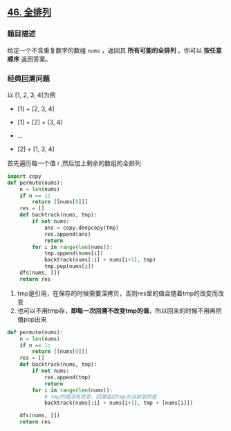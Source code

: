 ## [46. 全排列](https://leetcode-cn.com/problems/permutations/)

### 题目描述

给定一个不含重复数字的数组 `nums` ，返回其 **所有可能的全排列** 。你可以 **按任意顺序** 返回答案。

### 经典回溯问题

以 [1, 2, 3, 4]为例

- [1] + [2, 3, 4]

- [1] + [2] + [3, 4] 
- ...
- [2] + [1, 3, 4]

首先遍历每一个值 i ,然后加上剩余的数组的全排列 

```python
import copy
def permute(nums):
    n = len(nums)
    if n == 1:
        return [[nums[0]]]
    res = []
    def backtrack(nums, tmp):
        if not nums:
            ans = copy.deepcopy(tmp)
            res.append(ans)
            return
        for i in range(len(nums)):
            tmp.append(nums[i])
            backtrack(nums[:i] + nums[i+1], tmp)
            tmp.pop(nums[i])
    dfs(nums, [])
    return res
```

1. tmp是引用，在保存的时候需要深拷贝，否则res里的值会随着tmp的改变而改变
2. 也可以不用tmp存，**即每一次回溯不改变tmp的值**，所以回来的时候不用再把值pop出来

```python
def permute(nums):
    n = len(nums)
    if n == 1:
        return [[nums[0]]]
    res = []
    def backtrack(nums, tmp):
        if not nums:
            res.append(tmp)
            return
        for i in range(len(nums)):
            # tmp的值没有改变，回溯返回tmp为当前层的值
            backtrack(nums[:i] + nums[i+1], tmp + [nums[i]])

    dfs(nums, [])
    return res
```

